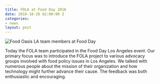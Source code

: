 ```yaml
---
title: FOLA at Food Day 2016
date: 2016-10-26 02:00:00 Z
categories:
- news
layout: post
---
```


![Food Oasis LA team members at Food Day](/assets/images/posts/food-day.jpg)

Today the FOLA team participated in the Food Day Los Angeles event. Our primary focus was to introduce the FOLA project to various advocacy groups involved with food policy issues in Los Angeles.  We talked with numerous people about the mission of their organization and how technology might further advance their cause.  The feedback was both enthusiastic and encouraging.
